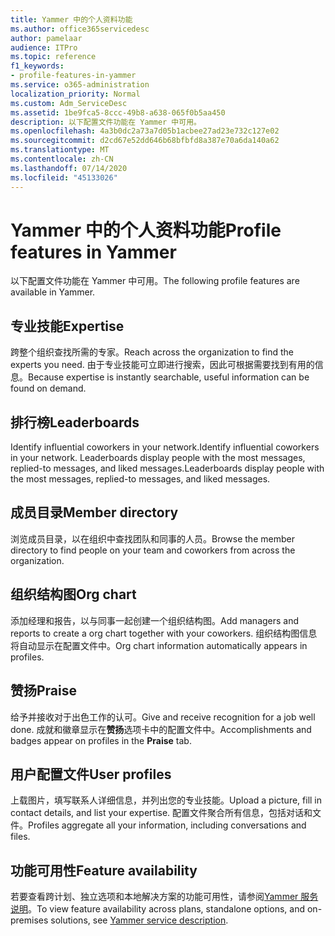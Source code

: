 ```yaml
---
title: Yammer 中的个人资料功能
ms.author: office365servicedesc
author: pamelaar
audience: ITPro
ms.topic: reference
f1_keywords:
- profile-features-in-yammer
ms.service: o365-administration
localization_priority: Normal
ms.custom: Adm_ServiceDesc
ms.assetid: 1be9fca5-8ccc-49b8-a638-065f0b5aa450
description: 以下配置文件功能在 Yammer 中可用。
ms.openlocfilehash: 4a3b0dc2a73a7d05b1acbee27ad23e732c127e02
ms.sourcegitcommit: d2cd67e52dd646b68bfbfd8a387e70a6da140a62
ms.translationtype: MT
ms.contentlocale: zh-CN
ms.lasthandoff: 07/14/2020
ms.locfileid: "45133026"
---
```

# <a name="profile-features-in-yammer"></a><span data-ttu-id="800bc-103">Yammer 中的个人资料功能</span><span class="sxs-lookup"><span data-stu-id="800bc-103">Profile features in Yammer</span></span>

<span data-ttu-id="800bc-104">以下配置文件功能在 Yammer 中可用。</span><span class="sxs-lookup"><span data-stu-id="800bc-104">The following profile features are available in Yammer.</span></span>
 
## <a name="expertise"></a><span data-ttu-id="800bc-105">专业技能</span><span class="sxs-lookup"><span data-stu-id="800bc-105">Expertise</span></span>

<span data-ttu-id="800bc-106">跨整个组织查找所需的专家。</span><span class="sxs-lookup"><span data-stu-id="800bc-106">Reach across the organization to find the experts you need.</span></span> <span data-ttu-id="800bc-107">由于专业技能可立即进行搜索，因此可根据需要找到有用的信息。</span><span class="sxs-lookup"><span data-stu-id="800bc-107">Because expertise is instantly searchable, useful information can be found on demand.</span></span>

## <a name="leaderboards"></a><span data-ttu-id="800bc-108">排行榜</span><span class="sxs-lookup"><span data-stu-id="800bc-108">Leaderboards</span></span>

<span data-ttu-id="800bc-109">Identify influential coworkers in your network.</span><span class="sxs-lookup"><span data-stu-id="800bc-109">Identify influential coworkers in your network.</span></span> <span data-ttu-id="800bc-110">Leaderboards display people with the most messages, replied-to messages, and liked messages.</span><span class="sxs-lookup"><span data-stu-id="800bc-110">Leaderboards display people with the most messages, replied-to messages, and liked messages.</span></span>

## <a name="member-directory"></a><span data-ttu-id="800bc-111">成员目录</span><span class="sxs-lookup"><span data-stu-id="800bc-111">Member directory</span></span>

<span data-ttu-id="800bc-112">浏览成员目录，以在组织中查找团队和同事的人员。</span><span class="sxs-lookup"><span data-stu-id="800bc-112">Browse the member directory to find people on your team and coworkers from across the organization.</span></span>
  
## <a name="org-chart"></a><span data-ttu-id="800bc-113">组织结构图</span><span class="sxs-lookup"><span data-stu-id="800bc-113">Org chart</span></span>

<span data-ttu-id="800bc-114">添加经理和报告，以与同事一起创建一个组织结构图。</span><span class="sxs-lookup"><span data-stu-id="800bc-114">Add managers and reports to create a org chart together with your coworkers.</span></span> <span data-ttu-id="800bc-115">组织结构图信息将自动显示在配置文件中。</span><span class="sxs-lookup"><span data-stu-id="800bc-115">Org chart information automatically appears in profiles.</span></span>
  
## <a name="praise"></a><span data-ttu-id="800bc-116">赞扬</span><span class="sxs-lookup"><span data-stu-id="800bc-116">Praise</span></span>

<span data-ttu-id="800bc-117">给予并接收对于出色工作的认可。</span><span class="sxs-lookup"><span data-stu-id="800bc-117">Give and receive recognition for a job well done.</span></span> <span data-ttu-id="800bc-118">成就和徽章显示在**赞扬**选项卡中的配置文件中。</span><span class="sxs-lookup"><span data-stu-id="800bc-118">Accomplishments and badges appear on profiles in the **Praise** tab.</span></span>
 
## <a name="user-profiles"></a><span data-ttu-id="800bc-119">用户配置文件</span><span class="sxs-lookup"><span data-stu-id="800bc-119">User profiles</span></span>

<span data-ttu-id="800bc-120">上载图片，填写联系人详细信息，并列出您的专业技能。</span><span class="sxs-lookup"><span data-stu-id="800bc-120">Upload a picture, fill in contact details, and list your expertise.</span></span> <span data-ttu-id="800bc-121">配置文件聚合所有信息，包括对话和文件。</span><span class="sxs-lookup"><span data-stu-id="800bc-121">Profiles aggregate all your information, including conversations and files.</span></span>
  
## <a name="feature-availability"></a><span data-ttu-id="800bc-122">功能可用性</span><span class="sxs-lookup"><span data-stu-id="800bc-122">Feature availability</span></span>

<span data-ttu-id="800bc-123">若要查看跨计划、独立选项和本地解决方案的功能可用性，请参阅[Yammer 服务说明](yammer-service-description.md)。</span><span class="sxs-lookup"><span data-stu-id="800bc-123">To view feature availability across plans, standalone options, and on-premises solutions, see [Yammer service description](yammer-service-description.md).</span></span>
  

